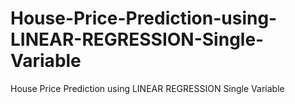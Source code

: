 # House-Price-Prediction-using-LINEAR-REGRESSION-Single-Variable
House Price Prediction using LINEAR REGRESSION Single Variable
